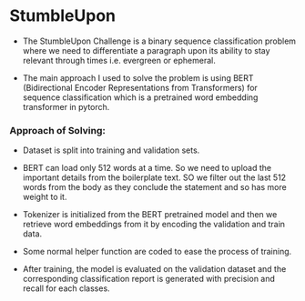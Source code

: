 # StumbleUpon

* The StumbleUpon Challenge is a binary sequence classification problem where we need to differentiate
a paragraph upon its ability to stay relevant through times i.e. evergreen or ephemeral.

* The main approach I used to solve the problem is using BERT (Bidirectional Encoder Representations from Transformers)
for sequence classification which is a pretrained word embedding transformer in pytorch.

### Approach of Solving:

* Dataset is split into training and validation sets.

* BERT can load only 512 words at a time. So we need to upload the important details from the
boilerplate text. SO we filter out the last 512 words from the body as they conclude the statement and so has more
weight to it.

* Tokenizer is initialized from the BERT pretrained model and then we retrieve word embeddings
from it by encoding the validation and train data.

* Some normal helper function are coded to ease the process of training.

* After training, the model is evaluated on the validation dataset and the corresponding 
classification report is generated with precision and recall for each classes.
